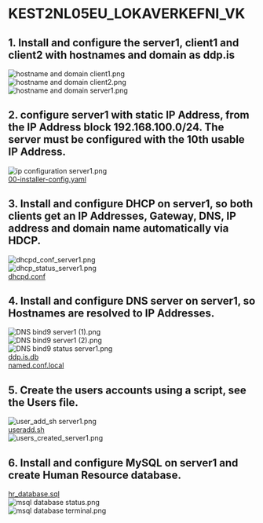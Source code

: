 # KEST2NL05EU_LOKAVERKEFNI_VK

## 1. Install and configure the server1, client1 and client2 with hostnames and domain as ddp.is
![hostname and domain client1.png](https://github.com/valdaska21/KEST2NL05EU_LOKAVERKEFNI_VK/blob/main/1.%20Install%20and%20configure%20the%20server1%2C%20client1%20and%20client2%20with%20hostnames%20and%20domain%20as%20ddp.is/hostname%20client1.png)  
![hostname and domain client2.png](https://github.com/valdaska21/KEST2NL05EU_LOKAVERKEFNI_VK/blob/main/1.%20Install%20and%20configure%20the%20server1%2C%20client1%20and%20client2%20with%20hostnames%20and%20domain%20as%20ddp.is/hostname%20client2.png)  
![hostname and domain server1.png](https://github.com/valdaska21/KEST2NL05EU_LOKAVERKEFNI_VK/blob/main/1.%20Install%20and%20configure%20the%20server1%2C%20client1%20and%20client2%20with%20hostnames%20and%20domain%20as%20ddp.is/hostname%20server1.png)  

## 2. configure server1 with static IP Address, from the IP Address block 192.168.100.0/24. The server must be configured with the 10th usable IP Address.
![ip configuration server1.png](https://github.com/valdaska21/KEST2NL05EU_LOKAVERKEFNI_VK/blob/main/2.%20configure%20server1%20with%20static%20IP%20Address%2C%20from%20the%20IP%20Address%20block%20192.168.100.0/24.%20The%20%20server%20must%20be%20configured%20with%20the%2010th%20usable%20IP%20Address./ip%20configurations%20server1.png)  
[00-installer-config.yaml](https://github.com/valdaska21/KEST2NL05EU_LOKAVERKEFNI_VK/blob/main/2.%20configure%20server1%20with%20static%20IP%20Address%2C%20from%20the%20IP%20Address%20block%20192.168.100.0/24.%20The%20%20server%20must%20be%20configured%20with%20the%2010th%20usable%20IP%20Address./00-installer-config.yaml)  

## 3. Install and configure DHCP on server1, so both clients get an IP Addresses, Gateway, DNS, IP address and domain name automatically via HDCP.
![dhcpd_conf_server1.png](https://github.com/valdaska21/KEST2NL05EU_LOKAVERKEFNI_VK/blob/main/3.%20Install%20and%20configure%20DHCP%20on%20server1%2C%20so%20both%20clients%20get%20an%20IP%20Addresses%2C%20Gateway%2C%20DNS%20%20IP%20address%20and%20domain%20name%20automatically%20via%20HDCP./dhcpd_conf_server1.png)  
![dhcp_status_server1.png](https://github.com/valdaska21/KEST2NL05EU_LOKAVERKEFNI_VK/blob/main/3.%20Install%20and%20configure%20DHCP%20on%20server1%2C%20so%20both%20clients%20get%20an%20IP%20Addresses%2C%20Gateway%2C%20DNS%20%20IP%20address%20and%20domain%20name%20automatically%20via%20HDCP./dhcpd_status_server1.png)  
[dhcpd.conf](https://github.com/valdaska21/KEST2NL05EU_LOKAVERKEFNI_VK/blob/main/3.%20Install%20and%20configure%20DHCP%20on%20server1%2C%20so%20both%20clients%20get%20an%20IP%20Addresses%2C%20Gateway%2C%20DNS%20%20IP%20address%20and%20domain%20name%20automatically%20via%20HDCP./dhcpd.conf)  

## 4. Install and configure DNS server on server1, so Hostnames are resolved to IP Addresses.
![DNS bind9 server1 (1).png](https://github.com/valdaska21/KEST2NL05EU_LOKAVERKEFNI_VK/blob/main/4.%20Install%20and%20configure%20DNS%20server%20on%20server1%2C%20so%20Hostnames%20are%20resolved%20to%20IP%20Addresses./DNS%20bind9%20server1%20(1).png)  
![DNS bind9 server1 (2).png](https://github.com/valdaska21/KEST2NL05EU_LOKAVERKEFNI_VK/blob/main/4.%20Install%20and%20configure%20DNS%20server%20on%20server1%2C%20so%20Hostnames%20are%20resolved%20to%20IP%20Addresses./DNS%20bind9%20server1%20(2).png)  
![DNS bind9 status server1.png](https://github.com/valdaska21/KEST2NL05EU_LOKAVERKEFNI_VK/blob/main/4.%20Install%20and%20configure%20DNS%20server%20on%20server1%2C%20so%20Hostnames%20are%20resolved%20to%20IP%20Addresses./DNS%20bind9%20status%20server1.png)  
[ddp.is.db](https://github.com/valdaska21/KEST2NL05EU_LOKAVERKEFNI_VK/blob/main/4.%20Install%20and%20configure%20DNS%20server%20on%20server1%2C%20so%20Hostnames%20are%20resolved%20to%20IP%20Addresses./ddp.is.db)  
[named.conf.local](https://github.com/valdaska21/KEST2NL05EU_LOKAVERKEFNI_VK/blob/main/4.%20Install%20and%20configure%20DNS%20server%20on%20server1%2C%20so%20Hostnames%20are%20resolved%20to%20IP%20Addresses./named.conf.local)  

## 5. Create the users accounts using a script, see the Users file.
![user_add_sh server1.png](https://github.com/valdaska21/KEST2NL05EU_LOKAVERKEFNI_VK/blob/main/5.%20Create%20the%20users%20accounts%20using%20a%20script%2C%20see%20the%20Users%20file./user_add_sh%20server1.png)  
[useradd.sh](https://github.com/valdaska21/KEST2NL05EU_LOKAVERKEFNI_VK/blob/main/5.%20Create%20the%20users%20accounts%20using%20a%20script%2C%20see%20the%20Users%20file./useradd.sh)  
![users_created_server1.png](https://github.com/valdaska21/KEST2NL05EU_LOKAVERKEFNI_VK/blob/main/5.%20Create%20the%20users%20accounts%20using%20a%20script%2C%20see%20the%20Users%20file./users_created_server1.png)  

## 6. Install and configure MySQL on server1 and create Human Resource database.
[hr_database.sql](https://github.com/valdaska21/KEST2NL05EU_LOKAVERKEFNI_VK/blob/main/6.%20Install%20and%20configure%20MySQL%20on%20server1%20and%20create%20Human%20Resource%20database./hr_database.sql)  
![msql database status.png](https://github.com/valdaska21/KEST2NL05EU_LOKAVERKEFNI_VK/blob/main/6.%20Install%20and%20configure%20MySQL%20on%20server1%20and%20create%20Human%20Resource%20database./msql%20database%20status.png)  
![msql database terminal.png](https://github.com/valdaska21/KEST2NL05EU_LOKAVERKEFNI_VK/blob/main/6.%20Install%20and%20configure%20MySQL%20on%20server1%20and%20create%20Human%20Resource%20database./msql%20database%20terminal.png)  

## 
